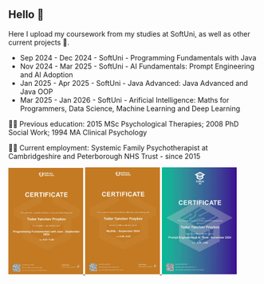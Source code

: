 ## Hello 👋 
Here I upload my coursework from my studies at SoftUni, as well as other current projects 🚀.
- Sep 2024 - Dec 2024 - SoftUni - Programming Fundamentals with Java
- Nov 2024 - Mar 2025 - SoftUni - AI Fundamentals: Prompt Engineering and AI Adoption
- Jan 2025 - Apr 2025 - SoftUni - Java Advanced: Java Advanced and Java OOP
- Mar 2025 - Jan 2026 - SoftUni - Arificial Intelligence: Maths for Programmers, Data Science, Machine Learning and Deep Learning

👨‍🎓 Previous education: 2015 MSc Psychological Therapies; 2008 PhD Social Work; 1994 MA Clinical Psychology

🧑‍💼 Current employment: Systemic Family Psychotherapist at Cambridgeshire and Peterborough NHS Trust - since 2015

<a href="https://github.com/tproykov/certificates/blob/main/Programming%20Fundamentals%20with%20Java%20-%20September%202024.jpeg">
  <img src="https://github.com/tproykov/certificates/blob/main/Programming%20Fundamentals%20with%20Java%20-%20September%202024.jpeg" width="150">
</a>

<a href="https://github.com/tproykov/certificates/blob/main/MySQL%20-%20September%202024%20-%20Certificate.jpeg">
  <img src="https://github.com/tproykov/certificates/blob/main/MySQL%20-%20September%202024%20-%20Certificate.jpeg" width="150">
</a>

<a href="https://github.com/tproykov/certificates/blob/main/Prompt%20Engineering%20%26%20AI%20Tools%20-%20November%202024%20-%20Certificate.jpg">
  <img src="https://github.com/tproykov/certificates/blob/main/Prompt%20Engineering%20%26%20AI%20Tools%20-%20November%202024%20-%20Certificate.jpg" width="150">
</a>


<!--
**tproykov/tproykov** is a ✨ _special_ ✨ repository because its `README.md` (this file) appears on your GitHub profile.

Here are some ideas to get you started:

- 🔭 I’m currently working on ...
- 🌱 I’m currently learning ...
- 👯 I’m looking to collaborate on ...
- 🤔 I’m looking for help with ...
- 💬 Ask me about ...
- 📫 How to reach me: ...
- 😄 Pronouns: ...
- ⚡ Fun fact: ...
-->
